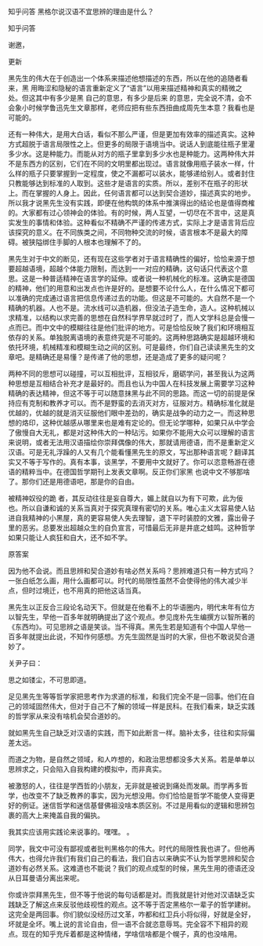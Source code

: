  
 知乎问答 黑格尔说汉语不宜思辨的理由是什么？ 
 
 
 
 
 
 知乎问答 
 
 

 

 谢邀，

 更新 

 

 黑先生的伟大在于创造出一个体系来描述他想描述的东西，所以在他的追随者看来，黑 用晦涩和隐秘的语言重新定义了“语言”以用来描述精神和真实的精微之处。但这其中有多少是黑 自己的意思，有多少是后来 的意思，完全说不清，会不会象小时候学鲁迅先生文章那样，老师应把有些东西扭曲成周先生本意？我看也是可能的。

 

 还有一种伟大，是用大白话，看似不那么严谨，但是更加有效率的描述真实。这种方式超脱于语言局限性之上。但更多的局限于语境当中。说话人到底能往瓶子里灌多少水。这是种能力。而能从对方的瓶子里拿到多少水也是种能力。这两种伟大并不是东西方的区别，它们在不同的文明里都出现过。语言就像用瓶子装水一样，什么样的瓶子只要掌握到一定程度，使之不漏都可以装水，能够递给别人。或者封住只教能够达到标准的人取到。这些才是语言的实质。所以，差别不在瓶子的形状上。而在掌握的人身上。因此，任何语言都可以达到契合道妙，描述真实的地步。所以我才说黑先生没有实践，即便在他构筑的体系中推演得出的结论也是值得商榷的。大家都有过心领神会的体验。有的时候，两人互望，一切尽在不言中，这是真实发生的事情和体验。这种看似不精确不严谨的传递方式，实际上才是语言背后应该探究的意义。在不同族类之间，不同物种交流的时候，语言根本不是最大的障碍。被狭隘绑住手脚的人根本也理解不了的。

 

 黑先生对于中文的断见，还有现在这些学者对于语言精确性的偏好，恰恰来源于想要超越语境，超越个体能力限制，而达到一一对应的精确，这句话只代表这个意思。这是一种普适精神在语言学的延伸。或者说一种机械化的标准。这确实是德国的精神，他们的用意和出发点也许是好的。是想要不论什么人，在什么情况下都可以准确的完成通过语言把信息传递过去的功能。但这是不可能的。大自然不是一个精确的机器。人也不是。流水线可以造机器，但没法子造生命，造人。这种机械以求精准，以结构以求完善的思想在自然科学界早就过时了，而人文学科总是会慢一点而已。而中文中的模糊往往是他们批评的地方。可是恰恰反映了我们和环境相互依存的关系。单独脱离语境的表意终究是不可能的。这两种思路确实是超越环境和依托环境，机械精准和模糊生动之间的区别。可是最终，你们自己读读黑先生的文章吧。是精确还是易懂？是传递了他的思想，还是造成了更多的疑问呢？

 

 两种不同的思想可以碰撞，可以互相批评，互相驳斥，磨砺学问，甚至我认为这两种思想是互相结合补充才是最好的。而且也认为中国人在科技发展上需要学习这种精确的表达精神，但这不等于可以随意抹黑与此不同的思路。而这一切的前提是保持应有克制和教养才可以。而不是野蛮的去消灭对方，征服对方。精确标准化就是优越的，优越的就是消灭征服他们眼中差劲的，确实是战争的动力之一。而这种思想的烙印，这种优越感从哪里来也是难有定论的。但无论学哪种，如果只从中学会了傲慢自大无礼，都是对这种伟大的一种玷污。如果你不能用大众可以理解的语言来说明，或者无法用汉语描绘你崇拜偶像的伟大，那就请用德语，而不是重新定义汉语。可是无礼浮躁的人又有几个能看懂黑先生的原文，写出那种语言呢？翻译其实又不等于写作的。真有本事，谈黑学，不要用中文就好了。你可以恣意畅游在德语的精粹当中。在德国哲学期刊上发表文章啊。反正你们家黑 也说中文不够那啥了。那你们还是用德语吧，那是你的自由。

 

 被精神奴役的跪 者，其反动往往是妄自尊大，媚上就自以为有下可欺，此为佞也。所以自谦和诚的关系当真对于探究真理有密切的关系。唯心主义太容易使人钻进自我精神的小黑屋，真的更容易使人失去理智，退下平时装腔的文雅，露出骨子里的恶劣。总要发出超越众生的自负宣言，可惜最后无非是井底之蛙鸣。这种哲学如果只能让人疯狂和自大，还不如不学。

 

 原答案 

 

 因为他不会说。而且思辨和契合道妙有啥必然关系吗？思辨难道只有一种方式吗？一张白纸怎么画，用什么画都可以。时代的局限性虽然不会使得他的伟大减少半点，但时过境迁，也不用真的把他这话当真。

 

 黑先生以正反合三段论名动天下。但就是在他看不上的华语圈内，明代末年有位方以智先生，早他一百多年就明确提出了这个观点。参见庞朴先生编撰方以智所著的《东西均》。可见思辨之语是笑谈。当不得真。黑先生若是知道有个中国人早他一百多年就提出此说，不知作何感想。方先生固然是当时的大家，但也不敢说契合道妙了。

 

 

 关尹子曰：

 思之如镂尘，不可思即道。 

 足见黑先生等等哲学家把思考作为求道的标准，和我们完全不是一回事。他们在自己的领域固然伟大，但对于自己不了解的领域一样是民科。在我们看来，缺乏实践的哲学家从来没有啥机会契合道妙的。

 

 就如黑先生自己缺乏对汉语的实践，而下如此断言一样。脑补太多，往往和实际偏差太远。

 

 而道之为物，是自然之领域，和人咋想的，和政治思想都没多大关系。若是单单以思辨求之，只会陷入自我构建的模拟中，而非真实。

 

 被激怒的人，往往是学西哲的小朋友，无非就是被说到痛处而发飙。而学再多哲学，也改变不了缺乏教养的事实，因为光想没用。你们恰恰是哲学不能使人变得更好的例证。迷信哲学和迷信基督佛祖没啥本质区别。不过是用看似的逻辑和思辨包裹的高大上来掩盖自我的偏执。

 

 我其实应该用实践论来说事的。嘿嘿。 。

 

 同学，我文中可没有鄙视或者批判黑格尔的伟大。时代的局限性我也讲了。但他再伟大，也得允许我们有我们自己的看法，我们自古以来确实不认为哲学思辨和契合道妙有必然关系。这难道也不能说？我们的观点成型的时候，黑先生用的德语还没从日耳曼语分离出来呢。

 

 你或许崇拜黑先生，但不等于他说的每句话都是对。而我就是针对他对汉语缺乏实践缺乏了解这点来反驳他歧视性的观点。这不等于否定黑格尔一辈子的哲学建树。这完全是两回事。你们貌似没经历过文革，咋都和红卫兵小将似得，好就是全好，坏就是全坏。嘴上说的言论自由，但一语不合就恣意辱骂。完全容不下相异的观点。现在的知乎充斥着都是这种情绪，学啥信啥都是个幌子，真的也没啥用。 